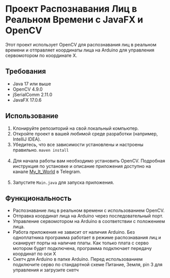 # Проект Распознавания Лиц в Реальном Времени с JavaFX и OpenCV

Этот проект использует OpenCV для распознавания лиц в реальном времени и отправляет координаты лица на Arduino для управления сервомотором по координате X.

## Требования

- Java 17 или выше
- OpenCV 4.9.0
- jSerialComm 2.11.0
- JavaFX 17.0.6

## Использование
1. Клонируйте репозиторий на свой локальный компьютер.
2. Откройте проект в вашей любимой среде разработки (например, IntelliJ IDEA).
3. Убедитесь, что все зависимости установлены и настроены правильно. ```maven install```
<br /><br/>
4. Для начала работы вам необходимо установить OpenCV.
   Подробная инструкция по установке и описание приложения доступно на канале [My_It_World](https://t.me/my_it_word ) в Telegram.
   <br /><br/>
5. Запустите `Main.java` для запуска приложения.

## Функциональность

- Распознавание лиц в реальном времени с использованием OpenCV.
- Отправка координат лица на Arduino через последовательный порт.
- Управление сервомотором на Arduino в соответствии с положением лица.
- Работа приложения не зависит от наличия Arduino. Без одноплатника программа работает в режиме распознавания лиц и 
сканирует порты на наличие платы. Как только плата с серво мотором будет подключена, программа подключает передачу координат
по оси Х
- Скетч для Arduino в папке Arduino. Перед использованием подключите серво по стандартной схеме Питание, Земля, pin 3 для управления
и загрузите скетч